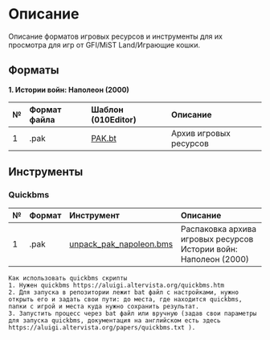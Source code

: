 # Описание
Описание форматов игровых ресурсов и инструменты для их просмотра для игр от GFI/MiST Land/Играющие кошки.   

## Форматы  

**1. Истории войн: Наполеон (2000)**  

| № | Формат файла       | Шаблон (010Editor)     |   Описание |
| :--- | :--------- | :----------- |  :---------- | 
| 1 | .pak  | [PAK.bt](templates/010editor/PAK.bt) | Архив игровых ресурсов |

## Инструменты

### Quickbms

| № | Формат  | Инструмент |    Описание |
| :--- | :--------- | :----------- | :---------- | 
| 1 | .pak | [unpack_pak_napoleon.bms](scripts/quickbms/unpack_pak_napoleon.bms)  | Распаковка архива игровых ресурсов Истории войн: Наполеон (2000) |

    Как использовать quickbms скрипты
    1. Нужен quickbms https://aluigi.altervista.org/quickbms.htm
    2. Для запуска в репозитории лежит bat файл с настройками, нужно открыть его и задать свои пути: до места, где находится quickbms, папки с игрой и места куда нужно сохранить результат.
    3. Запустить процесс через bat файл или вручную (задав свои параметры для запуска quickbms, документация на английском есть здесь https://aluigi.altervista.org/papers/quickbms.txt ). 
